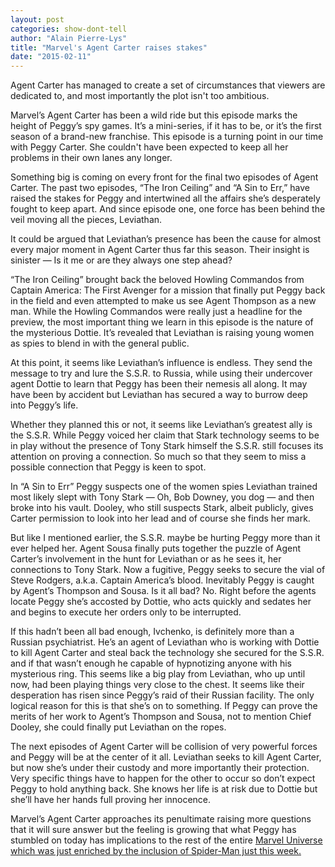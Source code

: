 ```yaml
---
layout: post
categories: show-dont-tell
author: "Alain Pierre-Lys"
title: "Marvel's Agent Carter raises stakes"
date: "2015-02-11"
---
```


Agent Carter has managed to create a set of circumstances that viewers are dedicated to, and most importantly the plot isn't too ambitious.

Marvel’s Agent Carter has been a wild ride but this episode marks the height of Peggy’s spy games. It’s a mini-series, if it has to be, or it’s the first season of a brand-new franchise. This episode is a turning point in our time with Peggy Carter. She couldn't have been expected to keep all her problems in their own lanes any longer.

Something big is coming on every front for the final two episodes of Agent Carter. The past two episodes, “The Iron Ceiling” and “A Sin to Err,” have raised the stakes for Peggy and intertwined all the affairs she’s desperately fought to keep apart. And since episode one, one force has been behind the veil moving all the pieces, Leviathan.

It could be argued that Leviathan’s presence has been the cause for almost every major moment in Agent Carter thus far this season. Their insight is sinister — Is it me or are they always one step ahead?

“The Iron Ceiling” brought back the beloved Howling Commandos from Captain America: The First Avenger for a mission that finally put Peggy back in the field and even attempted to make us see Agent Thompson as a new man. While the Howling Commandos were really just a headline for the preview, the most important thing we learn in this episode is the nature of the mysterious Dottie. It’s revealed that Leviathan is raising young women as spies to blend in with the general public.

At this point, it seems like Leviathan’s influence is endless. They send the message to try and lure the S.S.R. to Russia, while using their undercover agent Dottie to learn that Peggy has been their nemesis all along. It may have been by accident but Leviathan has secured a way to burrow deep into Peggy’s life.

Whether they planned this or not, it seems like Leviathan’s greatest ally is the S.S.R. While Peggy voiced her claim that Stark technology seems to be in play without the presence of Tony Stark himself the S.S.R. still focuses its attention on proving a connection. So much so that they seem to miss a possible connection that Peggy is keen to spot.

In “A Sin to Err” Peggy suspects one of the women spies Leviathan trained most likely slept with Tony Stark — Oh, Bob Downey, you dog — and then broke into his vault. Dooley, who still suspects Stark, albeit publicly, gives Carter permission to look into her lead and of course she finds her mark.

But like I mentioned earlier, the S.S.R. maybe be hurting Peggy more than it ever helped her. Agent Sousa finally puts together the puzzle of Agent Carter’s involvement in the hunt for Leviathan or as he sees it, her connections to Tony Stark. Now a fugitive, Peggy seeks to secure the vial of Steve Rodgers, a.k.a. Captain America’s blood. Inevitably Peggy is caught by Agent’s Thompson and Sousa. Is it all bad? No. Right before the agents locate Peggy she’s accosted by Dottie, who acts quickly and sedates her and begins to execute her orders only to be interrupted.

If this hadn’t been all bad enough, Ivchenko, is definitely more than a Russian psychiatrist. He’s an agent of Leviathan who is working with Dottie to kill Agent Carter and steal back the technology she secured for the S.S.R. and if that wasn’t enough he capable of hypnotizing anyone with his mysterious ring. This seems like a big play from Leviathan, who up until now, had been playing things very close to the chest. It seems like their desperation has risen since Peggy’s raid of their Russian facility. The only logical reason for this is that she’s on to something. If Peggy can prove the merits of her work to Agent’s Thompson and Sousa, not to mention Chief Dooley, she could finally put Leviathan on the ropes.

The next episodes of Agent Carter will be collision of very powerful forces and Peggy will be at the center of it all. Leviathan seeks to kill Agent Carter, but now she’s under their custody and more importantly their protection. Very specific things have to happen for the other to occur so don’t expect Peggy to hold anything back. She knows her life is at risk due to Dottie but she’ll have her hands full proving her innocence.

Marvel’s Agent Carter approaches its penultimate raising more questions that it will sure answer but the feeling is growing that what Peggy has stumbled on today has implications to the rest of the entire [Marvel Universe which was just enriched by the inclusion of Spider-Man just this week.](http://marvel.com/news/movies/24062/sony_pictures_entertainment_brings_marvel_studios_into_the_amazing_world_of_spider-man)


